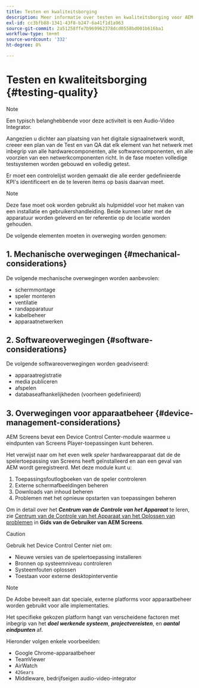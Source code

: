 ```yaml
---
title: Testen en kwaliteitsborging
description: Meer informatie over testen en kwaliteitsborging voor AEM Screens vindt u in de Best Practices Guide.
exl-id: cc3bfb88-1341-43f8-b247-6a41f1d1a963
source-git-commit: 2a51258ffe7b969962378dcd0558bd001b616ba1
workflow-type: tm+mt
source-wordcount: '332'
ht-degree: 0%

---
```


# Testen en kwaliteitsborging {#testing-quality}

>[!NOTE]
>Een typisch belanghebbende voor deze activiteit is een Audio-Video Integrator.

Aangezien u dichter aan plaatsing van het digitale signaalnetwerk wordt, creeer een plan van de Test en van QA dat elk element van het netwerk met inbegrip van alle hardwarecomponenten, alle softwarecomponenten, en alle voorzien van een netwerkcomponenten richt.
In de fase moeten volledige testsystemen worden gebouwd en volledig getest.

Er moet een controlelijst worden gemaakt die alle eerder gedefinieerde KPI&#39;s identificeert en de te leveren items op basis daarvan meet.

>[!NOTE]
>
>Deze fase moet ook worden gebruikt als hulpmiddel voor het maken van een installatie en gebruikershandleiding. Beide kunnen later met de apparatuur worden geleverd en ter referentie op de locatie worden gehouden.

De volgende elementen moeten in overweging worden genomen:

## 1. Mechanische overwegingen {#mechanical-considerations}

De volgende mechanische overwegingen worden aanbevolen:

* schermmontage
* speler monteren
* ventilatie
* randapparatuur
* kabelbeheer
* apparaatnetwerken

## 2. Softwareoverwegingen {#software-considerations}

De volgende softwareoverwegingen worden geadviseerd:

* apparaatregistratie
* media publiceren
* afspelen
* databaseafhankelijkheden (voorheen gedefinieerd)


## 3. Overwegingen voor apparaatbeheer {#device-management-considerations}

AEM Screens bevat een Device Control Center-module waarmee u eindpunten van Screens Player-toepassingen kunt beheren.

Het verwijst naar om het even welk *speler* hardwareapparaat dat de de spelertoepassing van Screens heeft geïnstalleerd en aan een geval van AEM wordt geregistreerd.
Met deze module kunt u:

1. Toepassingsfoutlogboeken van de speler controleren
1. Externe schermafbeeldingen beheren
1. Downloads van inhoud beheren
1. Problemen met het opnieuw opstarten van toepassingen beheren

Om in detail over het ***Centrum van de Controle van het Apparaat*** te leren, zie [&#x200B; Centrum van de Controle van het Apparaat van het Oplossen van problemen &#x200B;](https://experienceleague.adobe.com/nl/docs/experience-manager-screens/user-guide/troubleshooting/monitoring-screens) in **Gids van de Gebruiker van AEM Screens**.

>[!CAUTION]
>
>Gebruik het Device Control Center niet om:
>
>* Nieuwe versies van de spelertoepassing installeren
>* Bronnen op systeemniveau controleren
>* Systeemfouten oplossen
>* Toestaan voor externe desktopinterventie


>[!NOTE]
>
> De Adobe beveelt aan dat speciale, externe platforms voor apparaatbeheer worden gebruikt voor alle implementaties.

Het specifieke gekozen platform hangt van verscheidene factoren met inbegrip van het ***doel werkende systeem***, ***projectvereisten***, en ***aantal eindpunten*** af.

Hieronder volgen enkele voorbeelden:

* Google Chrome-apparaatbeheer
* TeamViewer
* AirWatch
* `42Gears`
* Middleware, bedrijfseigen audio-video-integrator
